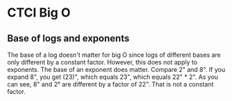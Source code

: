 CTCI Big O
===

Base of logs and exponents
---

The base of a log doesn't matter for big O since logs of different bases are
only different by a constant factor. However, this does not apply to exponents.
The base of an exponent does matter. Compare 2" and 8". If you expand 8", you
get (23)", which equals 23", which equals 22" * 2". As you can see, 8" and 2°
are different by a factor of 22". That is not a constant factor.
